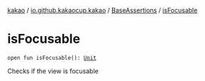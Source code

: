 [kakao](../../index.md) / [io.github.kakaocup.kakao](../index.md) / [BaseAssertions](index.md) / [isFocusable](./is-focusable.md)

# isFocusable

`open fun isFocusable(): `[`Unit`](https://kotlinlang.org/api/latest/jvm/stdlib/kotlin/-unit/index.html)

Checks if the view is focusable

